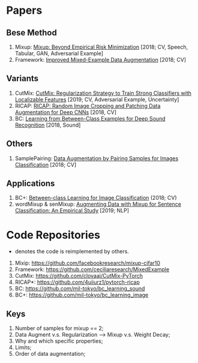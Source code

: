 # Papers

## Bese Method
1.  Mixup: [Mixup: Beyond Empirical Risk Minimization](https://arxiv.org/pdf/1710.09412) [2018; CV, Speech, Tabular, GAN, Adversarial Example]
2.  Framework: [Improved Mixed-Example Data Augmentation](https://arxiv.org/pdf/1805.11272.pdf?ref=https://githubhelp.com) [2018; CV]

## Variants
1.  CutMix: [CutMix: Regularization Strategy to Train Strong Classifiers with Localizable Features](https://openaccess.thecvf.com/content_ICCV_2019/papers/Yun_CutMix_Regularization_Strategy_to_Train_Strong_Classifiers_With_Localizable_Features_ICCV_2019_paper.pdf) [2019; CV, Adversarial Example, Uncertainty]
2.  RICAP: [RICAP: Random Image Cropping and Patching Data Augmentation for Deep CNNs](http://proceedings.mlr.press/v95/takahashi18a/takahashi18a.pdf) [2018, CV]
3.  BC: [Learning from Between-Class Examples for Deep Sound Recognition](https://arxiv.org/pdf/1711.10282.pdf) [2018, Sound]


## Others
1.  SamplePairing: [Data Augmentation by Pairing Samples for Images Classification](https://arxiv.org/pdf/1801.02929) [2018; CV]

## Applications
1.  BC+: [Between-class Learning for Image Classification](https://openaccess.thecvf.com/content_cvpr_2018/papers/Tokozume_Between-Class_Learning_for_CVPR_2018_paper.pdf) (2018; CV)
2.  wordMixup & senMixup: [Augmenting Data with Mixup for Sentence Classification: An Empirical Study](https://arxiv.org/pdf/1905.08941.pdf) [2019; NLP]


# Code Repositories
* denotes the code is reimplemented by others.
1. Mixip: https://github.com/facebookresearch/mixup-cifar10
2. Framework: https://github.com/ceciliaresearch/MixedExample
3. CutMix: https://github.com/clovaai/CutMix-PyTorch
4. RICAP*: https://github.com/4uiiurz1/pytorch-ricap
5. BC: https://github.com/mil-tokyo/bc_learning_sound
6. BC+: https://github.com/mil-tokyo/bc_learning_image



## Keys
1.  Number of samples for mixup == 2;
2.  Data Augment v.s. Regularization --> Mixup v.s. Weight Decay;
3.  Why and which specific properties;
4.  Limits;
5.  Order of data augmentation;